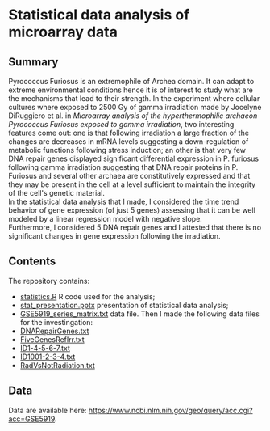 # Statistical data analysis of microarray data

## Summary
Pyrococcus Furiosus is an extremophile of Archea domain. It can adapt to extreme environmental conditions hence it is of interest to study what are the mechanisms that lead to their strength.
In the experiment where cellular cultures where exposed to 2500 Gy of gamma irradiation made by Jocelyne DiRuggiero et al. in *Microarray analysis of the hyperthermophilic archaeon Pyrococcus Furiosus exposed to gamma irradiation*, two interesting features come out: 
one is that following irradiation a large fraction of the changes are decreases in mRNA levels suggesting a down-regulation of metabolic functions following stress induction;
an other is that very few DNA repair genes displayed significant differential expression in P. furiosus following gamma irradiation suggesting that DNA repair proteins in P. Furiosus 
and several other archaea are constitutively expressed and that they may be present in the cell at a level sufficient to maintain the integrity of the cell's genetic material.<br>
In the statistical data analysis that I made, I considered the time trend behavior of gene expression (of just 5 genes) assessing that it can be well modeled by a linear regression model with negative slope.<br>
Furthermore, I considered 5 DNA repair genes and I attested that there is no significant changes in gene expression following the irradiation.

## Contents
The repository contains:
* [statistics.R](https://github.com/ManuelaCarriero/microarray-analysis/blob/main/statistics.R) R code used for the analysis;
* [stat_presentation.pptx](https://github.com/ManuelaCarriero/microarray-analysis/blob/main/stat_presentation.pptx) presentation of statistical data analysis;
* [GSE5919_series_matrix.txt](https://github.com/ManuelaCarriero/microarray-analysis/blob/main/GSE5919_series_matrix.txt) data file.
Then I made the following data files for the investingation:
* [DNARepairGenes.txt](https://github.com/ManuelaCarriero/microarray-analysis/blob/main/DNARepairGenes.txt) 
* [FiveGenesRefIrr.txt](https://github.com/ManuelaCarriero/microarray-analysis/blob/main/FiveGenesRefIrr.txt)
* [ID1-4-5-6-7.txt](https://github.com/ManuelaCarriero/microarray-analysis/blob/main/ID1-4-5-6-7.txt)
* [ID1001-2-3-4.txt](https://github.com/ManuelaCarriero/microarray-analysis/blob/main/ID1001-2-3-4.txt)
* [RadVsNotRadiation.txt](https://github.com/ManuelaCarriero/microarray-analysis/blob/main/RadVsNotRadiation.txt)

## Data
Data are available here: https://www.ncbi.nlm.nih.gov/geo/query/acc.cgi?acc=GSE5919.